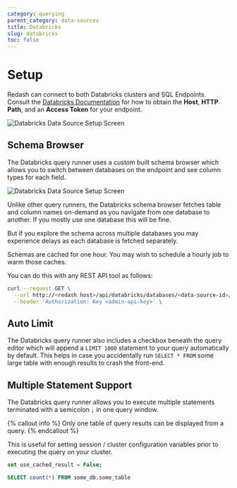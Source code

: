 ```yaml
---
category: querying
parent_category: data-sources
title: Databricks
slug: databricks
toc: false
---
```


# Setup

Redash can connect to both Databricks clusters and SQL Endpoints. Consult the [Databricks Documentation](https://docs.databricks.com/integrations/bi/jdbc-odbc-bi.html#get-server-hostname-port-http-path-and-jdbc-url) for how to obtain the **Host**, **HTTP Path**, and an **Access Token** for your endpoint.

![Databricks Data Source Setup Screen](/assets/images/docs/databricks-setup-screen.png)

## Schema Browser

The Databricks query runner uses a custom built schema browser which allows you to switch between databases on the endpoint and see column types for each field.

![Databricks Data Source Setup Screen](/assets/images/docs/databricks-schema-browser.png)

Unlike other query runners, the Databricks schema browser fetches table and column names on-demand as you navigate from one database to another. If you mostly use one database this will be fine.

But if you explore the schema across multiple databases you may experience delays as each database is fetched separately.

Schemas are cached for one hour. You may wish to schedule a hourly job to warm those caches.

You can do this with any REST API tool as follows:

```bash
curl --request GET \
  --url http://<redash host>/api/databricks/databases/<data-source-id>/<database-name>/tables?refresh \
  --header 'Authorization: Key <admin-api-key>' \
```

## Auto Limit

The Databricks query runner also includes a checkbox beneath the query editor which will append a `LIMIT 1000` statement to your query automatically by default. This helps in case you accidentally run `SELECT * FROM` some large table with enough results to crash the front-end.

## Multiple Statement Support

The Databricks query runner allows you to execute multiple statements terminated with a semicolon `;` in one query window.

{% callout info %}
Only one table of query results can be displayed from a query.
{% endcallout %}

This is useful for setting session / cluster configuration variables prior to executing the query on your cluster.

```sql
set use_cached_result = False;

SELECT count(*) FROM some_db.some_table
```
